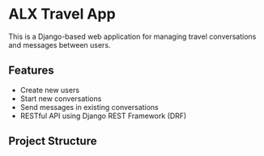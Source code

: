 # ALX Travel App

This is a Django-based web application for managing travel conversations and messages between users.

## Features

- Create new users
- Start new conversations
- Send messages in existing conversations
- RESTful API using Django REST Framework (DRF)

## Project Structure
